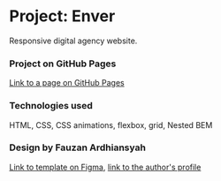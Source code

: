 # Project: Enver

Responsive digital agency website.

### Project on GitHub Pages

[Link to a page on GitHub Pages](https://irina-tim.github.io/enver/index.html)

### Technologies used

HTML, CSS, СSS animations, flexbox, grid, Nested BEM

### Design by Fauzan Ardhiansyah

[Link to template on Figma](https://www.figma.com/community/file/1058842196634115002), [link to the author's profile](https://www.figma.com/@ozanardhi)
